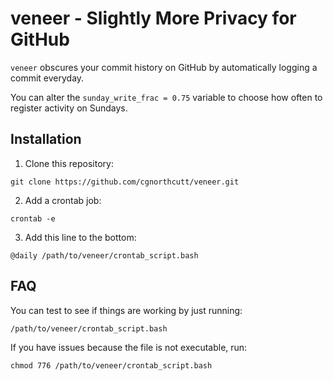 # veneer - Slightly More Privacy for GitHub

`veneer` obscures your commit history on GitHub by automatically logging a commit everyday.

You can alter the `sunday_write_frac = 0.75` variable to choose how often to register activity on Sundays.

## Installation

1. Clone this repository:

`git clone https://github.com/cgnorthcutt/veneer.git`

2. Add a crontab job:

`crontab -e`

3. Add this line to the bottom:

`@daily /path/to/veneer/crontab_script.bash`

## FAQ

You can test to see if things are working by just running:

`/path/to/veneer/crontab_script.bash`

If you have issues because the file is not executable, run:

`chmod 776 /path/to/veneer/crontab_script.bash`
